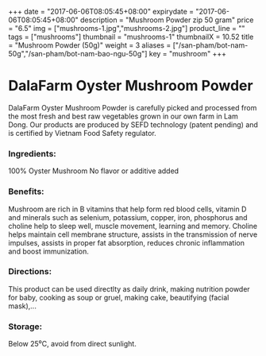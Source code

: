 +++
date = "2017-06-06T08:05:45+08:00"
expirydate = "2017-06-06T08:05:45+08:00"
description = "Mushroom Powder zip 50 gram"
price = "6.5"
img = ["mushrooms-1.jpg","mushrooms-2.jpg"]
product_line = ""
tags = ["mushrooms"]
thumbnail = "mushrooms-1"
thumbnailX = 10.52
title = "Mushroom Powder (50g)"
weight = 3
aliases = ["/san-pham/bot-nam-50g","/san-pham/bot-nam-bao-ngu-50g"]
key = "mushroom"
+++

# DalaFarm Oyster Mushroom Powder

DalaFarm Oyster Mushroom Powder is carefully picked and processed from the most fresh and best raw vegetables 
grown in our own farm in Lam Dong. Our products are produced by SEFD technology (patent pending) and 
is certified by Vietnam Food Safety regulator.

### Ingredients: 
100% Oyster Mushroom
No flavor or additive added

### Benefits: 
Mushroom are rich in B vitamins that help form red blood cells, vitamin D and minerals such as selenium, potassium, copper, iron,
phosphorus and choline help to sleep well, muscle movement, learning and memory.
Choline helps maintain cell membrane structure, assists in the transmission of nerve impulses, assists in proper fat absorption, reduces chronic inflammation and
boost immunization.

### Directions:  
This product can be used directlty as 
daily drink, making nutrition powder 
for baby, cooking as soup or gruel, 
making cake, beautifying (facial mask),...

### Storage: 
Below 25⁰C, avoid from direct sunlight.

